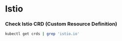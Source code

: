 # Istio

### Check Istio CRD (Custom Resource Definition)
``` bash
kubectl get crds | grep 'istio.io'
```